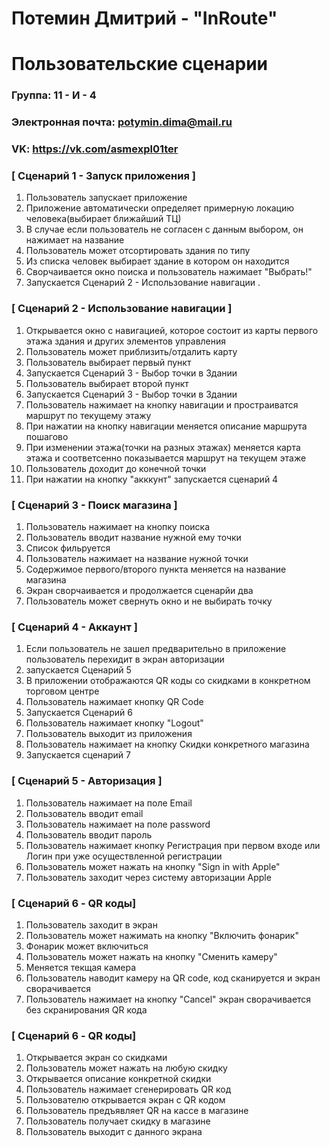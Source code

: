 # Потемин Дмитрий - "InRoute"
# Пользовательские сценарии

### Группа: 11 - И - 4
### Электронная почта: potymin.dima@mail.ru
### VK: https://vk.com/asmexpl01ter


### [ Сценарий 1 - Запуск приложения ]

1. Пользователь запускает приложение
2. Приложение автоматически определяет примерную локацию человека(выбирает ближайший ТЦ)
3. В случае если пользователь не согласен с данным выбором, он нажимает на название
4. Пользователь может отсортировать здания по типу 
5. Из списка человек выбирает здание в котором он находится
6. Сворчаивается окно поиска и пользователь нажимает "Выбрать!"
7. Запускается Сценарий 2 - Использование навигации .

### [ Сценарий 2 - Использование навигации ]

1. Открывается окно с навигацией, которое состоит из карты первого этажа здания и других элементов управления
2. Пользователь может приблизить/отдалить карту
3. Пользователь выбирает первый пункт
4. Запускается Сценарий 3 - Выбор точки в Здании
5. Пользователь выбирает второй пункт
6. Запускается Сценарий 3 - Выбор точки в Здании
7. Пользователь нажимает на кнопку навигации и простраиватся маршрут по текущему этажу
8. При нажатии на кнопку навигации меняется описание маршрута пошагово
9. При изменении этажа(точки на разных этажах) меняется карта этажа и соответсенно показывается маршрут на текущем этаже
10. Пользователь доходит до конечной точки
11. При нажатии на кнопку "акккунт" запускается сценарий 4

### [ Сценарий 3 - Поиск магазина ]

1. Пользователь нажимает на кнопку поиска
2. Пользователь вводит название нужной ему точки
3. Список фильруется
4. Пользователь нажимает на название нужной точки
5. Содержимое первого/второго пункта меняется на название магазина
6. Экран сворчаивается и продолжается сценарйи два
7. Пользователь может свернуть окно и не выбирать точку



### [ Сценарий 4 - Аккаунт ]

1. Если пользователь не зашел предварительно в приложение пользователь перехидит в экран авторизации
2. запускается Сценарий 5
3. В приложении отображаются QR коды со скидками в конкретном торговом центре
4. Пользователь нажимает кнопку QR Code
5. Запускается Сценарий 6
6. Пользователь нажимает кнопку "Logout"
7. Пользователь выходит из приложения
8. Пользователь нажимает на кнопку Скидки конкретного магазина
9. Запускается сценарий 7

### [ Сценарий 5 - Авторизация ]

1. Пользователь нажимает на поле Email
2. Пользователь вводит email
3. Пользователь нажимает на поле password
4. Пользователь вводит пароль
5. Пользователь нажимает кнопку Регистрация при первом входе или Логин при уже осуществленной регистрации
6. Пользователь может нажать на кнопку "Sign in with Apple"
7. Пользователь заходит через систему авторизации Apple


### [ Сценарий 6 - QR коды]

1. Пользователь заходит в экран
2. Пользователь может нажимать на кнопку "Включить фонарик"
3. Фонарик может включиться
4. Пользователь может нажать на кнопку "Сменить камеру"
5. Меняется текщая камера
6. Пользователь наводит камеру на QR code, код сканируется и экран сворачивается
7. Пользователь нажимает на кнопку "Cancel" экран сворачивается без скранирования QR кода

### [ Сценарий 6 - QR коды]

1. Открывается экран со скидками
2. Пользователь может нажать на любую скидку
3. Открывается описание конкретной скидки
4. Пользователь нажимает сгенерировать QR код
5. Пользователю открывается экран с QR кодом
6. Пользователь предъявляет QR на кассе в магазине
7. Пользователь получает скидку в магазине
8. Пользователь выходит с данного экрана
